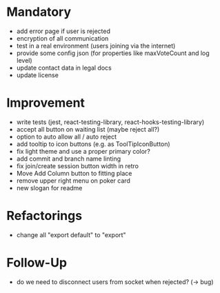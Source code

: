 # Mandatory

- add error page if user is rejected
- encryption of all communication
- test in a real environment (users joining via the internet)
- provide some config json (for properties like maxVoteCount and log level)
- update contact data in legal docs
- update license

# Improvement

- write tests (jest, react-testing-library, react-hooks-testing-library)
- accept all button on waiting list (maybe reject all?)
- option to auto allow all / auto reject
- add tooltip to icon buttons (e.g. as ToolTipIconButton)
- fix light theme and use a proper primary color?
- add commit and branch name linting
- fix join/create session button width in retro
- Move Add Column button to fitting place
- remove upper right menu on poker card
- new slogan for readme

# Refactorings

- change all "export default" to "export"

# Follow-Up

- do we need to disconnect users from socket when rejected? (-> bug)
